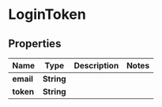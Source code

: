 

# LoginToken


## Properties

| Name | Type | Description | Notes |
|------------ | ------------- | ------------- | -------------|
|**email** | **String** |  |  |
|**token** | **String** |  |  |




